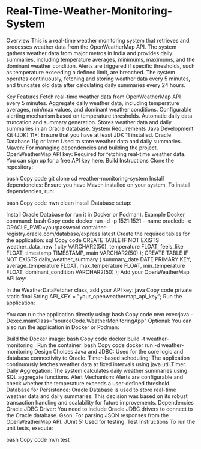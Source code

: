 # Real-Time-Weather-Monitoring-System
Overview
This is a real-time weather monitoring system that retrieves and processes weather data from the OpenWeatherMap API. The system gathers weather data from major metros in India and provides daily summaries, including temperature averages, minimums, maximums, and the dominant weather condition. Alerts are triggered if specific thresholds, such as temperature exceeding a defined limit, are breached. The system operates continuously, fetching and storing weather data every 5 minutes, and truncates old data after calculating daily summaries every 24 hours.

Key Features
Fetch real-time weather data from OpenWeatherMap API every 5 minutes.
Aggregate daily weather data, including temperature averages, min/max values, and dominant weather conditions.
Configurable alerting mechanism based on temperature thresholds.
Automatic daily data truncation and summary generation.
Stores weather data and daily summaries in an Oracle database.
System Requirements
Java Development Kit (JDK) 11+: Ensure that you have at least JDK 11 installed.
Oracle Database 11g or later: Used to store weather data and daily summaries.
Maven: For managing dependencies and building the project.
OpenWeatherMap API key: Required for fetching real-time weather data. You can sign up for a free API key here.
Build Instructions
Clone the repository:

bash
Copy code
git clone <repository-url>
cd weather-monitoring-system
Install dependencies: Ensure you have Maven installed on your system. To install dependencies, run:

bash
Copy code
mvn clean install
Database setup:

Install Oracle Database (or run it in Docker or Podman). Example Docker command:
bash
Copy code
docker run -d -p 1521:1521 --name oracledb -e ORACLE_PWD=yourpassword container-registry.oracle.com/database/express:latest
Create the required tables for the application:
sql
Copy code
CREATE TABLE IF NOT EXISTS weather_data_new (
    city VARCHAR2(50),
    temperature FLOAT,
    feels_like FLOAT,
    timestamp TIMESTAMP,
    main VARCHAR2(50)
);
CREATE TABLE IF NOT EXISTS daily_weather_summary (
    summary_date DATE PRIMARY KEY,
    average_temperature FLOAT,
    max_temperature FLOAT,
    min_temperature FLOAT,
    dominant_condition VARCHAR2(50)
);
Add your OpenWeatherMap API key:

In the WeatherDataFetcher class, add your API key:
java
Copy code
private static final String API_KEY = "your_openweathermap_api_key";
Run the application:

You can run the application directly using:
bash
Copy code
mvn exec:java -Dexec.mainClass="sourceCode.WeatherMonitoringApp"
Optional: You can also run the application in Docker or Podman:

Build the Docker image:
bash
Copy code
docker build -t weather-monitoring .
Run the container:
bash
Copy code
docker run -d weather-monitoring
Design Choices
Java and JDBC: Used for the core logic and database connectivity to Oracle.
Timer-based scheduling: The application continuously fetches weather data at fixed intervals using java.util.Timer.
Daily Aggregation: The system calculates daily weather summaries using SQL aggregate functions.
Alert Mechanism: Alerts are configurable and check whether the temperature exceeds a user-defined threshold.
Database for Persistence: Oracle Database is used to store real-time weather data and daily summaries. This decision was based on its robust transaction handling and scalability for future improvements.
Dependencies
Oracle JDBC Driver: You need to include Oracle JDBC drivers to connect to the Oracle database.
Gson: For parsing JSON responses from the OpenWeatherMap API.
JUnit 5: Used for testing.
Test Instructions
To run the unit tests, execute:

bash
Copy code
mvn test
